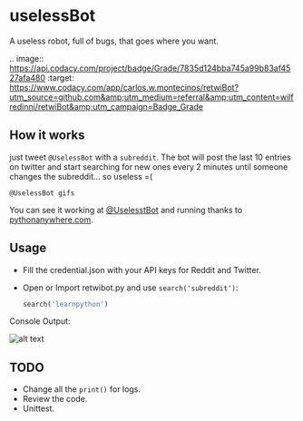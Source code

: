 # uselessBot

A useless robot, full of bugs, that goes where you want.

.. image:: https://api.codacy.com/project/badge/Grade/7835d124bba745a99b83af4527afa480
    :target: https://www.codacy.com/app/carlos.w.montecinos/retwiBot?utm_source=github.com&amp;utm_medium=referral&amp;utm_content=wilfredinni/retwiBot&amp;utm_campaign=Badge_Grade

## How it works

just tweet `@UselessBot` with a `subreddit`. The bot will post the last 10 entries on twitter and start searching for new ones every 2 minutes until someone changes the subreddit... so useless =(

    @UselessBot gifs

You can see it working at [@UselesstBot](https://twitter.com/UselesstBot) and running thanks to [pythonanywhere.com](https://www.pythonanywhere.com).

## Usage

- Fill the credential.json with your API keys for Reddit and Twitter.
- Open or Import retwibot.py and use `search('subreddit')`:

    ```python
    search('learnpython')
    ```
Console Output:

![alt text](https://serving.photos.photobox.com/550350036c86424aafe74c1e015965d236fb2948d1f94658ff7595c55c4022ca6359ce0b.jpg)


## TODO

- Change all the `print()` for logs.
- Review the code.
- Unittest.
